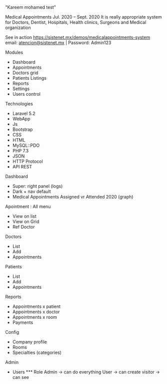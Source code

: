 "Kareem mohamed test" 

Medical Appointments
Jul. 2020 – Sept. 2020
It is really appropriate system for Doctors, Dentist, Hospitals, Health clinics, Surgeons and Medical organization

See in action
https://sistenet.mx/demos/medicalappointments-system
email: atencion@sistenet.mx | Password: Admin123

Modules
* Dashboard
* Appointments
* Doctors grid
* Patients Listings
* Reports
* Settings
* Users control

Technologies
* Laravel 5.2
* WebApp
* Js
* Bootstrap
* CSS
* HTML
* MySQL::PDO
* PHP 7.3
* JSON
* HTTP Protocol
* API REST

Dashboard
 * Super: right panel (logs)
 * Dark + nav default
 * Medical Appointments Assigned vr Attended 2020 (graph)

Apointment : All menu
 * View on list
 * View on Grid
 * Ref Doctor

Doctors
* List
* Add
* Appointments

Patients
* List
* Add
* Appointments

Reports
 * Appointments x patient
 * Appointments x doctor
 * Appointments x room
 * Payments

Config
 * Company profile
 * Rooms
 * Specialties (categories)

Admin
 * Users
  *** Role
    Admin -> can do everything
    User -> can create
    visitor -> can see
